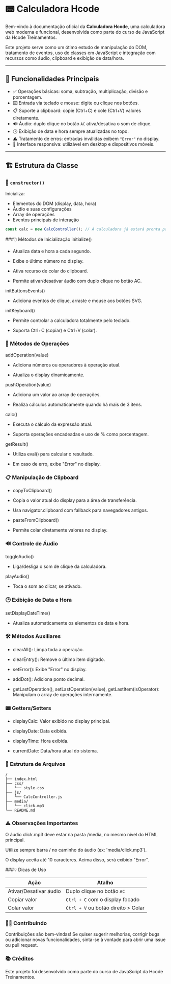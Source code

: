 # 📟 Calculadora Hcode

Bem-vindo à documentação oficial da **Calculadora Hcode**, uma calculadora web moderna e funcional, desenvolvida como parte do curso de JavaScript da Hcode Treinamentos.

Este projeto serve como um ótimo estudo de manipulação do DOM, tratamento de eventos, uso de classes em JavaScript e integração com recursos como áudio, clipboard e exibição de data/hora.

---

## 🚀 Funcionalidades Principais

- ✅ Operações básicas: soma, subtração, multiplicação, divisão e porcentagem.
- ⌨️ Entrada via teclado e mouse: digite ou clique nos botões.
- 📋 Suporte a clipboard: copie (Ctrl+C) e cole (Ctrl+V) valores diretamente.
- 🔊 Áudio: duplo clique no botão `AC` ativa/desativa o som de clique.
- 🕒 Exibição de data e hora sempre atualizadas no topo.
- ⚠️ Tratamento de erros: entradas inválidas exibem `"Error"` no display.
- 📱 Interface responsiva: utilizável em desktop e dispositivos móveis.

---

## 🏗️ Estrutura da Classe

### 🔧 `constructor()`

Inicializa:

- Elementos do DOM (display, data, hora)
- Áudio e suas configurações
- Array de operações
- Eventos principais de interação

```js
const calc = new CalcController(); // A calculadora já estará pronta para uso
````

###🖱️ Métodos de Inicialização
initialize()
- Atualiza data e hora a cada segundo.

- Exibe o último número no display.

- Ativa recurso de colar do clipboard.

- Permite ativar/desativar áudio com duplo clique no botão AC.

initButtonsEvents()
- Adiciona eventos de clique, arraste e mouse aos botões SVG.

initKeyboard()
- Permite controlar a calculadora totalmente pelo teclado.

- Suporta Ctrl+C (copiar) e Ctrl+V (colar).

### 🧮 Métodos de Operações
addOperation(value)
- Adiciona números ou operadores à operação atual.

- Atualiza o display dinamicamente.

pushOperation(value)
- Adiciona um valor ao array de operações.

- Realiza cálculos automaticamente quando há mais de 3 itens.

calc()
- Executa o cálculo da expressão atual.

- Suporta operações encadeadas e uso de % como porcentagem.

getResult()
- Utiliza eval() para calcular o resultado.

- Em caso de erro, exibe "Error" no display.

### 📋 Manipulação de Clipboard
- copyToClipboard()
- Copia o valor atual do display para a área de transferência.

- Usa navigator.clipboard com fallback para navegadores antigos.

- pasteFromClipboard()
- Permite colar diretamente valores no display.

### 🔊 Controle de Áudio
toggleAudio()
- Liga/desliga o som de clique da calculadora.

playAudio()
- Toca o som ao clicar, se ativado.

### 🕒 Exibição de Data e Hora
setDisplayDateTime()
- Atualiza automaticamente os elementos de data e hora.

### 🛠️ Métodos Auxiliares
- clearAll(): Limpa toda a operação.

- clearEntry(): Remove o último item digitado.

- setError(): Exibe "Error" no display.

- addDot(): Adiciona ponto decimal.

- getLastOperation(), setLastOperation(value), getLastItem(isOperator): Manipulam o array de operações internamente.

### 📟 Getters/Setters
- displayCalc: Valor exibido no display principal.

- displayDate: Data exibida.

- displayTime: Hora exibida.

- currentDate: Data/hora atual do sistema.

### 📁 Estrutura de Arquivos

````
/
├── index.html
├── css/
│   └── style.css
├── js/
│   └── CalcController.js
├── media/
│   └── click.mp3
└── README.md
````

### ⚠️ Observações Importantes
O áudio click.mp3 deve estar na pasta /media, no mesmo nível do HTML principal.

Utilize sempre barra / no caminho do áudio (ex: 'media/click.mp3').

O display aceita até 10 caracteres. Acima disso, será exibido "Error".

###💡 Dicas de Uso

| Ação                   | Atalho                              |
| ---------------------- | ----------------------------------- |
| Ativar/Desativar áudio | Duplo clique no botão `AC`          |
| Copiar valor           | `Ctrl + C` com o display focado     |
| Colar valor            | `Ctrl + V` ou botão direito > Colar |

### 👨‍💻 Contribuindo
Contribuições são bem-vindas! Se quiser sugerir melhorias, corrigir bugs ou adicionar novas funcionalidades, sinta-se à vontade para abrir uma issue ou pull request.

### 📚 Créditos
Este projeto foi desenvolvido como parte do curso de JavaScript da Hcode Treinamentos.
